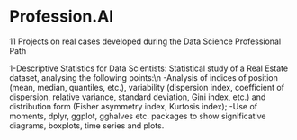 # Profession.AI
11 Projects on real cases developed during the Data Science Professional Path

1-Descriptive Statistics for Data Scientists:
  Statistical study of a Real Estate dataset, analysing the following points:\n
  -Analysis of indices of position (mean, median, quantiles, etc.), variability (dispersion index, coefficient of dispersion, relative variance, standard deviation,        Gini index, etc.) and distribution form (Fisher asymmetry index, Kurtosis index);
  -Use of moments, dplyr, ggplot, gghalves etc. packages to show significative diagrams, boxplots, time series and plots.
